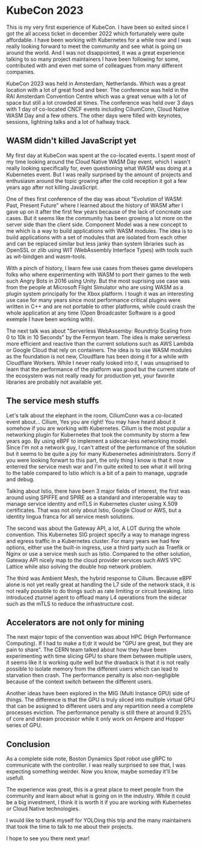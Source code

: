 # KubeCon 2023

This is my very first experience of KubeCon. I have been so exited since I got
the all access ticket in december 2022 which fortunately were quite affordable.
I have been working with Kubernetes for a while now and I was really looking
forward to meet the community and see what is going on around the world. And I
was not disappointed, it was a great experience talking to so many project
maintainers I have been following for some, contributed with and even met some
of colleagues from many different companies.

KubeCon 2023 was held in Amsterdam, Netherlands. Which was a great location with
a lot of great food and beer. The conference was held in the RAI Amsterdam
Convention Centre which was a great venue with a lot of space but still a lot
crowded at times. The conference was held over 3 days with 1 day of co-located
CNCF events including CiliumConn, Cloud Native WASM Day and a few others. The
other days were filled with keynotes, sessions, lightning talks and a lot of
hallway track.

## WASM didn't killed JavaScript yet

My first day at KubeCon was spent at the co-located events. I spent most of my
time looking around the Cloud Native WASM Day event, which I wasn't really
looking specifically for, even questioning what WASM was doing at a Kubernetes
event. But I was really surprised by the amount of projects and enthusiasm
around the topic growing after the cold reception it got a few years ago after
not killing JavaScript.

One of thes first conference of the day was about "Evolution of WASM: Past,
Present Future" where I learned about the history of WASM after I gave up on it
after the first few years because of the lack of concreate use cases. But it
seems like the community has been growing a lot more on the server side than the
client side. Component Model was a new concept to me which is a way to build
applications with WASM modules. The idea is to build applications with a set of
modules that are isolated from each other and can be replaced similar but less
janky than system libraries such as OpenSSL or zlib using WIT (WebAssembly
Interface Types) with tools such as wit-bindgen and wasm-tools.

With a pinch of history, I learn few use cases from theses game developers folks
who where experimenting with WASM to port their games to the web such Angry Bots
in 2016 using Unity. But the most suprising use case was from the people at
Microsoft Flight Simulator who are using WASM as a plugin system principally for
the Xbox platform. I tough it was an interesting use case for many years since
most performance critical plugins were written in C++ and are not portable to
other platforms, while could crash the whole application at any time (Open
Broadcaster Software is a good exemple I have been working with).

The next talk was about "Serverless WebAssemby: Roundtrip Scaling from 0 to 10k
in 10 Seconds" by the Fermyon team. The idea is make serverless more efficient
and reactive than the current solutions such as AWS Lambda or Google Cloud that
rely on containers. The idea is to use WASM modules as the foundation is not
new, Cloudflare has been doing it for a while with Cloudflare Workers. While I
never really looked into it, I was unsuprised to learn that the performance of
the platform was good but the current state of the ecosystem was not really
ready for production yet, your favorite libraries are probably not available
yet.

## The service mesh stuffs

Let's talk about the elephant in the room, CiliumConn was a co-located event
about... Cilium, Yes you are right! You may have heard about it somehow if you
are working with Kubernetes. Cilium is the most popular a networking plugin for
Kubernetes that took the community by storm a few years ago. By using eBPF to
implement a sidecar-less networking model. Since I'm not a network guy, I can't
attest of the performance of the solution but it seems to be quite a joy for
many Kubenernetes administrators. Sorry if you were looking forwart to this
part, the only thing I know is that it now enterred the service mesh war and I'm
quite exited to see what it will bring to the table compared to Istio which is a
bit of a pain to manage, upgrade and debug.

Talking about Istio, there have been 3 major fields of interest, the first was
around using SPIFFE and SPIRE as a standard and interoperable way to manage
service identity and mTLS in Kubernetes cluster using X.509 certificates. That
was not only about Istio, Google Cloud or AWS, but a identity lingua franca for
all service mesh solutions.

The second was about the Gateway API, a lot, A LOT during the whole convention.
This Kubernetes SIG project specify a way to manage ingress and egress traffic
in a Kubernetes cluster. For many years we had few options, either use the
built-in ingress, use a third party such as Traefik or Nginx or use a service
mesh such as Istio. Compared to the other solution, Gateway API nicely map to
the cloud provider services such AWS VPC Lattice while also solving the double
hop network problem.

The third was Ambient Mesh, the hybrid response to Cilium. Because eBPF alone is
not yet really great at handling the L7 side of the network stack, it is not
really possible to do things such as rate limiting or circuit breaking. Istio
introduced ztunnel agent to offload many L4 operations from the sidecar such as
the mTLS to reduce the infrastructure cost.

## Accelerators are not only for mining

The next major topic of the convention was about HPC (High Performance
Computing). If I had to make a tl;dr it would be "GPU are great, but they are
pain to share". The CERN team talked about how they have been experimenting with
time slicing GPU to share them between multiple users, it seems like it is
working quite well but the drawback is that it is not really possible to isolate
memory from the different users which can lead to starvation then crash. The
performance penalty is also non-negligible because of the context switch between
the different users.

Another ideas have been explored in the MIG (Multi Instance GPU) side of things.
The difference is that the GPU is truly sliced into multiple virtual GPU that
can be assigned to different users and any repartition need a complete processes
eviction. The performance penalty is still there at around 9.25% of core and
stream processor while it only work on Ampere and Hopper series of GPU.

## Conclusion

As a complete side note, Boston Dynamics Spot robot use gRPC to communicate with
the controller. I was really surprised to see that, I was expecting something
weirder. Now you know, maybe someday it'll be usefull.

The experience was great, this is a great place to meet people from the
community and learn about what is going on in the industry. While it could be
a big investment, I think it is worth it if you are working with Kubernetes or
Cloud Native technologies.

I would like to thank myself for YOLOing this trip and the many maintainers
that took the time to talk to me about their projects.

I hope to see you there next year!
